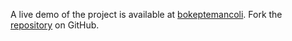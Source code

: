A live demo of the project is available at [bokeptemancoli](https://bokeptemancoli.pages.dev).
Fork the [repository](https://github.com/jolk9110) on GitHub.